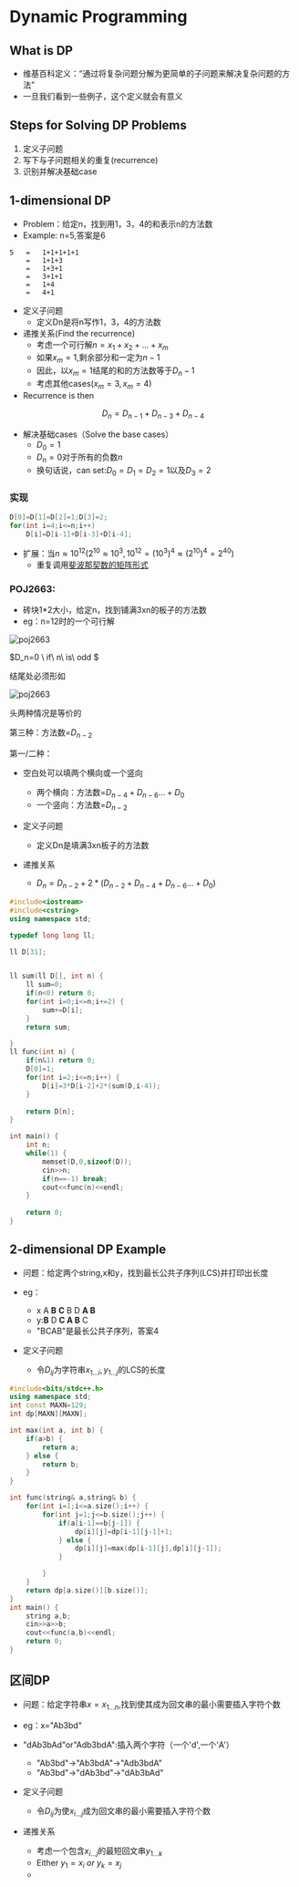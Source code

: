 # Dynamic Programming

## What is DP

+ 维基百科定义：“通过将复杂问题分解为更简单的子问题来解决复杂问题的方法”
+ 一旦我们看到一些例子，这个定义就会有意义

## Steps for Solving DP Problems

1. 定义子问题
2. 写下与子问题相关的重复(recurrence)
3. 识别并解决基础case

## 1-dimensional DP

+ Problem：给定n，找到用1，3，4的和表示n的方法数
+ Example: n=5,答案是6

```
5	=	1+1+1+1+1
	=	1+1+3
	=	1+3+1
	=	3+1+1
	=	1+4
	=	4+1
```

+ 定义子问题
  + 定义Dn是将n写作1，3，4的方法数
+ 递推关系(Find the recurrence)
  + 考虑一个可行解$n=x_1+x_2+...+x_m$
  + 如果$x_m=1$,剩余部分和一定为$n-1$
  + 因此，以$x_m=1$结尾的和的方法数等于$D_n-1$
  + 考虑其他cases($x_m=3,x_m=4$)
+ Recurrence is then

$$
D_n=D_{n-1}+D_{n-3}+D_{n-4}
$$

+ 解决基础cases（Solve the base cases）
  + $D_0=1$
  + $D_n=0$对于所有的负数$n$
  + 换句话说，can set:$D_0=D_1=D_2=1$以及$D_3=2$

### 实现

```c++
D[0]=D[1]=D[2]=1;D[3]=2;
for(int i=4;i<=n;i++) 
    D[i]=D[i-1]+D[i-3]+D[i-4];
```

+ 扩展：当$n\approx10^{12}$($2^{10}\approx10^3,10^{12}=(10^{3})^{4}\approx(2^{10})^4=2^{40}$)
  + 重复调用[斐波那契数的矩阵形式](https://github.com/Qasak/all-about-stanford-cs-97si/blob/master/mathematics/README.md)

### POJ2663:

+ 砖块1*2大小，给定n，找到铺满3xn的板子的方法数
+ eg：n=12时的一个可行解

![poj2663](https://github.com/Qasak/all-about-stanford-cs-97si/blob/master/dynamic_programming/poj2663.png)

$D_n=0 \ if\ n\ is\ odd $

结尾处必须形如

![poj2663](https://github.com/Qasak/all-about-stanford-cs-97si/blob/master/dynamic_programming/end.png)

头两种情况是等价的

第三种：方法数=$D_{n-2}$

第一/二种：

+ 空白处可以填两个横向或一个竖向
  + 两个横向：方法数=$D_{n-4}+D_{n-6}...+D_0$
  + 一个竖向：方法数=$D_{n-2}$



+ 定义子问题
  + 定义Dn是填满3xn板子的方法数
+ 递推关系
  + $D_n=D_{n-2}+2*(D_{n-2}+D_{n-4}+D_{n-6}...+D_0)$

```c++
#include<iostream>
#include<cstring>
using namespace std;

typedef long long ll;

ll D[31];


ll sum(ll D[], int n) {
    ll sum=0;
    if(n<0) return 0;
    for(int i=0;i<=n;i+=2) {
        sum+=D[i];
    }
    return sum;

}
ll func(int n) {
    if(n&1) return 0;
    D[0]=1;
    for(int i=2;i<=n;i++) {
        D[i]=3*D[i-2]+2*(sum(D,i-4));
    }
    
    return D[n];
}

int main() {
    int n;
    while(1) {
        memset(D,0,sizeof(D));
        cin>>n;
        if(n==-1) break;
        cout<<func(n)<<endl;
    }
        
    return 0;
}
```



## 2-dimensional DP Example

+ 问题：给定两个string,x和y，找到最长公共子序列(LCS)并打印出长度
+ eg：
  + x A **B** **C** B D **A B**
  + y:**B** D **C A B** C
  + "BCAB"是最长公共子序列，答案4

+ 定义子问题
  + 令$D_{ij}$为字符串$x_{1...i},y_{1...j}$的LCS的长度

```c++
#include<bits/stdc++.h>
using namespace std;
int const MAXN=129;
int dp[MAXN][MAXN];

int max(int a, int b) {
    if(a>b) {
        return a;
    } else {
        return b;
    }
}

int func(string& a,string& b) {
    for(int i=1;i<=a.size();i++) {
        for(int j=1;j<=b.size();j++) {
            if(a[i-1]==b[j-1]) {
                dp[i][j]=dp[i-1][j-1]+1;
            } else {
                dp[i][j]=max(dp[i-1][j],dp[i][j-1]);
            }

        }
    }
    return dp[a.size()][b.size()];
}
int main() {
    string a,b;
    cin>>a>>b;
    cout<<func(a,b)<<endl;
    return 0;
}
```

## 区间DP

+ 问题：给定字符串$x=x_{1...n}$,找到使其成为回文串的最小需要插入字符个数
+ eg：x="Ab3bd"
+ "dAb3bAd"or"Adb3bdA":插入两个字符（一个'd',一个'A'）
  + "Ab3bd"->"Ab3bdA"->"Adb3bdA"
  + "Ab3bd"->"dAb3bd"->"dAb3bAd"



+ 定义子问题
  + 令$D_{ij}$为使$x_{i...j}$成为回文串的最小需要插入字符个数
+ 递推关系
  + 考虑一个包含$x_{i...j}$的最短回文串$y_{1...k}$
  + Either $y_1=x_i\ or\ y_k=x_j$
  + 







